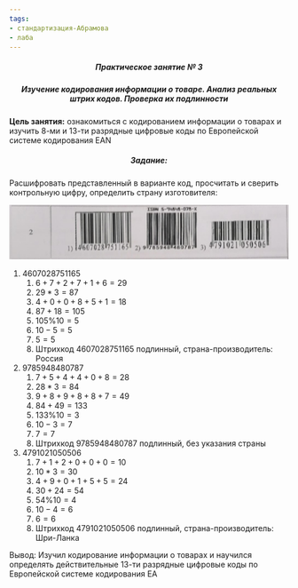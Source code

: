 ```yaml
---
tags:
- cтандартизация-Абрамова
- лаба
---
```

<h5 align="center">Практическое занятие № 3</h5>

<h5 align="center">Изучение кодирования информации о товаре. Анализ реальных штрих кодов. Проверка их подлинности</h5>

**Цель занятия:** 
ознакомиться с кодированием информации о товарах и изучить 8-ми и 13-ти разрядные цифровые коды по Европейской системе кодирования EAN

<h5 align="center">Задание:</h5>
Расшифровать представленный в варианте код, просчитать и сверить контрольную цифру, определить страну изготовителя:

![](../Files/Pasted%20image%2020211202153408.png)

1. 4607028751165
	1. $6+7+2+7+1+6=29$
	2. $29*3=87$
	3. $4+0+0+8+5+1=18$
	4. $87+18=105$
	5. $105\%10=5$
	6. $10-5=5$
	7. $5=5$
	8. Штрихкод 4607028751165 подлинный, страна-производитель: Россия  
1. 9785948480787
	1. $7+5+4+4+0+8=28$
	2. $28*3=84$
	3. $9+8+9+8+8+7=49$
	4. $84+49=133$
	5. $133\%10=3$
	6. $10-3=7$
	7. $7=7$
	8.  Штрихкод 9785948480787 подлинный, без указания страны
2. 4791021050506
	1. $7+1+2+0+0+0=10$
	2. $10*3=30$
	3. $4+9+0+1+5+5=24$
	4. $30+24=54$
	5. $54\%10=4$
	6. $10-4=6$
	7. $6=6$
	8. Штрихкод 4791021050506 подлинный, страна-производитель: Шри-Ланка

Вывод: Изучил кодирование информации о товарах и научился определять действительные 13-ти разрядные цифровые коды по Европейской системе кодирования EA
